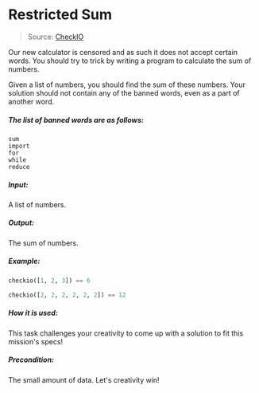 # Restricted Sum
> Source: [CheckIO](http://www.checkio.org)

Our new calculator is censored and as such it does not accept certain words. You should try to trick by writing a program
to calculate the sum of numbers.

Given a list of numbers, you should find the sum of these numbers. Your solution should not contain any of the banned
words, even as a part of another word.

##### The list of banned words are as follows:
```
sum
import
for
while
reduce
```

##### Input:
A list of numbers.

##### Output:
The sum of numbers.

##### Example:
```python
checkio([1, 2, 3]) == 6

checkio([2, 2, 2, 2, 2, 2]) == 12
```

##### How it is used:
This task challenges your creativity to come up with a solution to fit this mission's specs!

##### Precondition:
The small amount of data. Let's creativity win!
